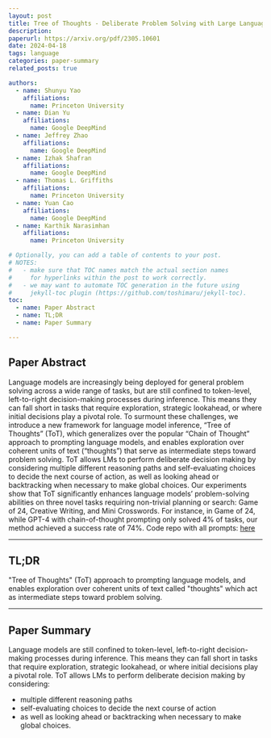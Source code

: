 ```yaml
---
layout: post
title: Tree of Thoughts - Deliberate Problem Solving with Large Language Models
description: 
paperurl: https://arxiv.org/pdf/2305.10601
date: 2024-04-18
tags: language
categories: paper-summary
related_posts: true

authors:
  - name: Shunyu Yao
    affiliations:
      name: Princeton University
  - name: Dian Yu
    affiliations:
      name: Google DeepMind
  - name: Jeffrey Zhao
    affiliations:
      name: Google DeepMind
  - name: Izhak Shafran
    affiliations:
      name: Google DeepMind
  - name: Thomas L. Griffiths
    affiliations:
      name: Princeton University
  - name: Yuan Cao
    affiliations:
      name: Google DeepMind
  - name: Karthik Narasimhan
    affiliations:
      name: Princeton University

# Optionally, you can add a table of contents to your post.
# NOTES:
#   - make sure that TOC names match the actual section names
#     for hyperlinks within the post to work correctly.
#   - we may want to automate TOC generation in the future using
#     jekyll-toc plugin (https://github.com/toshimaru/jekyll-toc).
toc:
  - name: Paper Abstract
  - name: TL;DR
  - name: Paper Summary

---
```


## Paper Abstract

Language models are increasingly being deployed for general problem solving across a wide range of tasks, but are still confined to token-level, left-to-right decision-making processes during inference. This means they can fall short in tasks that require exploration, strategic lookahead, or where initial decisions play a pivotal role. To surmount these challenges, we introduce a new framework for language model inference, “Tree of Thoughts” (ToT), which generalizes over the popular “Chain of Thought” approach to prompting language models, and enables exploration over coherent units of text (“thoughts”) that serve as intermediate steps toward problem solving. ToT allows LMs to perform deliberate decision making by considering multiple different reasoning paths and self-evaluating choices to decide the next course of action, as well as looking ahead or backtracking when necessary to make global choices. Our experiments show that ToT significantly enhances language models’ problem-solving abilities on three novel tasks requiring non-trivial planning or search: Game of 24, Creative Writing, and Mini Crosswords. For instance, in Game of 24, while GPT-4 with chain-of-thought prompting only solved 4% of tasks, our method achieved a success rate of 74%. Code repo with all prompts: [here](https://github.com/princeton-nlp/tree-of-thought-llm.)

---

## TL;DR

"Tree of Thoughts" (ToT) approach to prompting language models, and enables exploration over coherent units of text called "thoughts" which act as intermediate steps toward problem solving. 

---

## Paper Summary

Language models are still confined to token-level, left-to-right decision-making processes during inference. This means they can fall short in tasks that require exploration, strategic lookahead, or where initial decisions play a pivotal role. 
ToT allows LMs to perform deliberate decision making by considering:
* multiple different reasoning paths 
* self-evaluating choices to decide the next course of action
* as well as looking ahead or backtracking when necessary to make global choices. 
